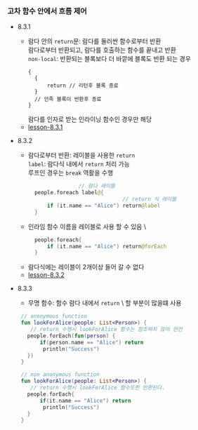 ### 고차 함수 안에서 흐름 제어

- 8.3.1
    - 람다 안의 `return`문: 람다를 둘러싼 함수로부터 반환 \
      람다로부터 반환되고, 람다를 호출하는 함수를 끝내고 반환 \
      `non-local`: 반환되는 블록보다 더 바깥에 블록도 반환 되는 경우
      ```
      {
        {
            return // 리턴후 블록 종료
        }
        // 안족 블록이 반환후 종료
      } 
      ```
      람다를 인자로 받는 인라이닝 함수인 경우만 해당 
    - [lesson-8.3.1](lesson-8.3.1.kt)

- 8.3.2
    - 람다로부터 반환: 레이블을 사용한 `return` \
      `label`: 람다식 내에서 `return` 처리 가능 \
      루프인 경우는 `break` 역활을 수행
      ```kotlin
                      // 람다 레이블
        people.foreach label@{
                                    // return 식 레이블
            if (it.name == "Alice") return@label
        }
    - 인라임 함수 이름을 레이블로 사용 할 수 있음 \
      ```kotlin
        people.foreach{
            if (it.name == "Alice") return@forEach
        }
    - 람다식에는 레이블이 2개이상 들어 갈 수 없다
    - [lesson-8.3.2](lesson-8.3.2.kt)

- 8.3.3
    - 무명 함수: 함수 람다 내에서 `return` \ 
      할 부분이 많을떄 사용 
    ```kotlin
     // anonymous function 
     fun lookForAlice(people: List<Person>) {
        // return 수행시 lookForAlice 함수는 참조하지 않아 안전 
       people.forEach(fun(person) {
           if(person.name == "Alice") return
            println("Success") 
       })
     }
  
     // non anonymous function  
     fun lookForAlice(people: List<Person>) {
        // return 수행시 lookForAlice 함수또한 반환된다. 
       people.forEach{
           if(it.name == "Alice") return
            println("Success") 
       }
     }
    
    ```
      
